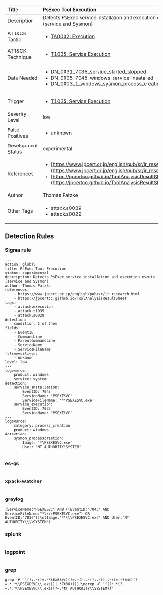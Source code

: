 | Title                | PsExec Tool Execution                                                                                                                                                 |
|:---------------------|:------------------------------------------------------------------------------------------------------------------------------------------------------------|
| Description          | Detects PsExec service installation and execution events (service and Sysmon)                                                                                                                                           |
| ATT&amp;CK Tactic    | <ul><li>[TA0002: Execution](https://attack.mitre.org/tactics/TA0002)</li></ul>  |
| ATT&amp;CK Technique | <ul><li>[T1035: Service Execution](https://attack.mitre.org/techniques/T1035)</li></ul>                             |
| Data Needed          | <ul><li>[DN_0031_7036_service_started_stopped](../Data_Needed/DN_0031_7036_service_started_stopped.md)</li><li>[DN_0005_7045_windows_service_insatalled](../Data_Needed/DN_0005_7045_windows_service_insatalled.md)</li><li>[DN_0003_1_windows_sysmon_process_creation](../Data_Needed/DN_0003_1_windows_sysmon_process_creation.md)</li></ul>                                                         |
| Trigger              | <ul><li>[T1035: Service Execution](../Triggers/T1035.md)</li></ul>  |
| Severity Level       | low                                                                                                                                                 |
| False Positives      | <ul><li>unknown</li></ul>                                                                  |
| Development Status   | experimental                                                                                                                                                |
| References           | <ul><li>[https://www.jpcert.or.jp/english/pub/sr/ir_research.html](https://www.jpcert.or.jp/english/pub/sr/ir_research.html)</li><li>[https://jpcertcc.github.io/ToolAnalysisResultSheet](https://jpcertcc.github.io/ToolAnalysisResultSheet)</li></ul>                                                          |
| Author               | Thomas Patzke                                                                                                                                                |
| Other Tags           | <ul><li>attack.s0029</li><li>attack.s0029</li></ul> | 

## Detection Rules

### Sigma rule

```
---
action: global
title: PsExec Tool Execution
status: experimental
description: Detects PsExec service installation and execution events (service and Sysmon)
author: Thomas Patzke
references:
    - https://www.jpcert.or.jp/english/pub/sr/ir_research.html
    - https://jpcertcc.github.io/ToolAnalysisResultSheet
tags:
    - attack.execution
    - attack.t1035
    - attack.s0029
detection:
    condition: 1 of them
fields:
    - EventID
    - CommandLine
    - ParentCommandLine
    - ServiceName
    - ServiceFileName
falsepositives:
    - unknown
level: low
---
logsource:
    product: windows
    service: system
detection:
    service_installation:
        EventID: 7045
        ServiceName: 'PSEXESVC'
        ServiceFileName: '*\PSEXESVC.exe'
    service_execution:
        EventID: 7036
        ServiceName: 'PSEXESVC'
---
logsource:
    category: process_creation
    product: windows
detection:
    sysmon_processcreation:
        Image: '*\PSEXESVC.exe'
        User: 'NT AUTHORITY\SYSTEM'


```





### es-qs
    
```

```


### xpack-watcher
    
```

```


### graylog
    
```
(ServiceName:"PSEXESVC" AND ((EventID:"7045" AND ServiceFileName:"*\\\\PSEXESVC.exe") OR EventID:"7036"))\n(Image:"*\\\\PSEXESVC.exe" AND User:"NT AUTHORITY\\\\SYSTEM")
```


### splunk
    
```

```


### logpoint
    
```

```


### grep
    
```
grep -P '^(?:.*(?=.*PSEXESVC)(?=.*(?:.*(?:.*(?:.*(?=.*7045)(?=.*.*\\PSEXESVC\\.exe))|.*7036))))'\ngrep -P '^(?:.*(?=.*.*\\PSEXESVC\\.exe)(?=.*NT AUTHORITY\\SYSTEM))'
```



